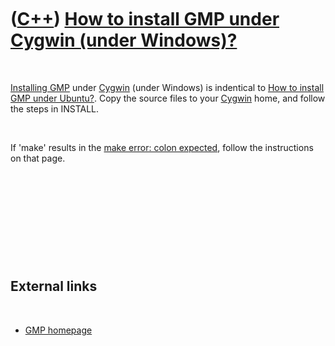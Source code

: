 



 

 

 

 

 

([C++](Cpp.htm)) [How to install GMP under Cygwin (under Windows)?](CppGmpInstallCygwin.htm)
============================================================================================

 

[Installing GMP](CppGmpInstall.htm) under [Cygwin](CppCygwin.htm) (under
Windows) is indentical to [How to install GMP under
Ubuntu?](CppGmpInstallUbuntu.htm). Copy the source files to your
[Cygwin](CppCygwin.htm) home, and follow the steps in INSTALL.

 

If 'make' results in the [make error: colon
expected](CppMakeErrorColonExpected.htm), follow the instructions on
that page.

 

 

 

 

 

External links
--------------

 

-   [GMP homepage](http://www.gmplib.org)

 

 

 

 

 





 



